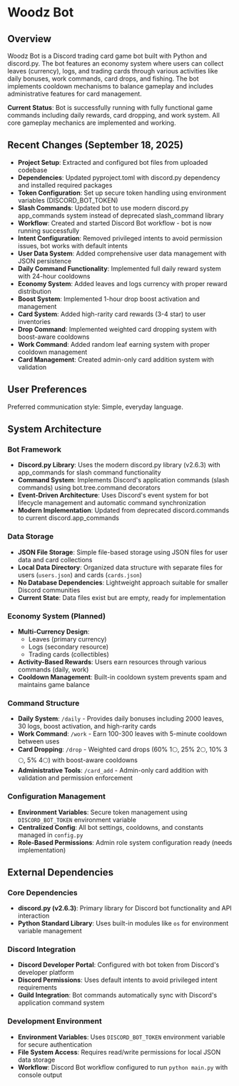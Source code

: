# Woodz Bot

## Overview

Woodz Bot is a Discord trading card game bot built with Python and discord.py. The bot features an economy system where users can collect leaves (currency), logs, and trading cards through various activities like daily bonuses, work commands, card drops, and fishing. The bot implements cooldown mechanisms to balance gameplay and includes administrative features for card management.

**Current Status**: Bot is successfully running with fully functional game commands including daily rewards, card dropping, and work system. All core gameplay mechanics are implemented and working.

## Recent Changes (September 18, 2025)

- **Project Setup**: Extracted and configured bot files from uploaded codebase
- **Dependencies**: Updated pyproject.toml with discord.py dependency and installed required packages
- **Token Configuration**: Set up secure token handling using environment variables (DISCORD_BOT_TOKEN)
- **Slash Commands**: Updated bot to use modern discord.py app_commands system instead of deprecated slash_command library
- **Workflow**: Created and started Discord Bot workflow - bot is now running successfully
- **Intent Configuration**: Removed privileged intents to avoid permission issues, bot works with default intents
- **User Data System**: Added comprehensive user data management with JSON persistence
- **Daily Command Functionality**: Implemented full daily reward system with 24-hour cooldowns
- **Economy System**: Added leaves and logs currency with proper reward distribution
- **Boost System**: Implemented 1-hour drop boost activation and management
- **Card System**: Added high-rarity card rewards (3-4 star) to user inventories
- **Drop Command**: Implemented weighted card dropping system with boost-aware cooldowns
- **Work Command**: Added random leaf earning system with proper cooldown management
- **Card Management**: Created admin-only card addition system with validation

## User Preferences

Preferred communication style: Simple, everyday language.

## System Architecture

### Bot Framework
- **Discord.py Library**: Uses the modern discord.py library (v2.6.3) with app_commands for slash command functionality
- **Command System**: Implements Discord's application commands (slash commands) using bot.tree.command decorators
- **Event-Driven Architecture**: Uses Discord's event system for bot lifecycle management and automatic command synchronization
- **Modern Implementation**: Updated from deprecated discord.commands to current discord.app_commands

### Data Storage
- **JSON File Storage**: Simple file-based storage using JSON files for user data and card collections
- **Local Data Directory**: Organized data structure with separate files for users (`users.json`) and cards (`cards.json`)
- **No Database Dependencies**: Lightweight approach suitable for smaller Discord communities
- **Current State**: Data files exist but are empty, ready for implementation

### Economy System (Planned)
- **Multi-Currency Design**: 
  - Leaves (primary currency)
  - Logs (secondary resource)
  - Trading cards (collectibles)
- **Activity-Based Rewards**: Users earn resources through various commands (daily, work)
- **Cooldown Management**: Built-in cooldown system prevents spam and maintains game balance

### Command Structure
- **Daily System**: `/daily` - Provides daily bonuses including 2000 leaves, 30 logs, boost activation, and high-rarity cards
- **Work Command**: `/work` - Earn 100-300 leaves with 5-minute cooldown between uses
- **Card Dropping**: `/drop` - Weighted card drops (60% 1🌕, 25% 2🌕, 10% 3🌕, 5% 4🌕) with boost-aware cooldowns
- **Administrative Tools**: `/card_add` - Admin-only card addition with validation and permission enforcement

### Configuration Management
- **Environment Variables**: Secure token management using `DISCORD_BOT_TOKEN` environment variable
- **Centralized Config**: All bot settings, cooldowns, and constants managed in `config.py`
- **Role-Based Permissions**: Admin role system configuration ready (needs implementation)

## External Dependencies

### Core Dependencies
- **discord.py (v2.6.3)**: Primary library for Discord bot functionality and API interaction
- **Python Standard Library**: Uses built-in modules like `os` for environment variable management

### Discord Integration
- **Discord Developer Portal**: Configured with bot token from Discord's developer platform
- **Discord Permissions**: Uses default intents to avoid privileged intent requirements
- **Guild Integration**: Bot commands automatically sync with Discord's application command system

### Development Environment
- **Environment Variables**: Uses `DISCORD_BOT_TOKEN` environment variable for secure authentication
- **File System Access**: Requires read/write permissions for local JSON data storage
- **Workflow**: Discord Bot workflow configured to run `python main.py` with console output